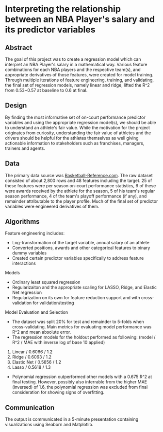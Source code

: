 # Interpreting the relationship between an NBA Player's salary and its predictor variables

## Abstract
The goal of this project was to create a regression model which can interpret an NBA Player's salary in a mathematical way. Various feature combinations for each NBA players and the respective team(s), and appropriate derivatives of those features, were created for model training. Through multiple iterations of feature engineering, training, and validating, the final set of regression models, namely linear and ridge, lifted the R^2 from 0.53~0.57 at baseline to 0.6 at final.

## Design
By finding the most informative set of on-court performance predictor variables and using the appropriate regression model(s), we should be able to understand an athlete's fair value. While the motivation for the project originates from curiosity, understanding the fair value of athletes and the drivers should be helpful for the athletes themselves as well giving actionable information to stakeholders such as franchises, managers, trainers and agents.

## Data
The primary data source was [Basketball-Reference.com](https://www.basketball-reference.com/). The raw dataset consisted of about 2,800 rows and 48 features including the target. 25 of these features were per season on-court performance statistics, 6 of these were awards received by the athlete for the season, 5 of his team's regular season performance, 4 of the team's playoff performance (if any), and remainder attributable to the player profile. Much of the final set of predictor variables were engineered derivatives of them. 

## Algorithms
Feature engineering includes:
- Log-transformation of the target variable, annual salary of an athlete
- Converted positions, awards and other categorical features to binary dummy variables
- Created certain predictor variables specifically to address feature interactions

Models
- Ordinary least squared regression
- Regularizaiton and the appropriate scaling for LASSO, Ridge, and Elastic Net regression
- Regularization on its own for feature reduction support and with cross-validation for validation/testing

Model Evaluation and Selection
- The dataset was split 20% for test and remainder to 5-folds when cross-validating. Main metrics for evaluating model performance was R^2 and mean absolute error. 
- The regression models for the holdout performed as following: 
(model / R^2 / MAE with inverse log of base 10 applied)
1. Linear / 0.6066 / 1.2
2. Ridge / 0.6063 / 1.2
3. Elastic Net / 0.5856 / 1.2
4. Lasso / 0.5618 / 1.3
- Polynomial regression outperformed other models with a 0.675 R^2 at final testing. However, possibly also inferrable from the higher MAE (inversed) of 1.6, the polynomial regression was excluded from final consideration for showing signs of overfitting.

## Communication
The output is communicated in a 5-minute presentation containing visualizations using Seaborn and Matplotlib. 


